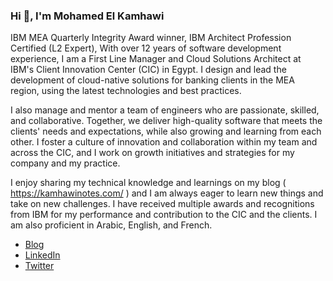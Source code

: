 ### Hi :wave:, I'm Mohamed El Kamhawi

IBM MEA Quarterly Integrity Award winner, IBM Architect Profession Certified (L2 Expert), With over 12 years of software development experience, I am a First Line Manager and Cloud Solutions Architect at IBM's Client Innovation Center (CIC) in Egypt. I design and lead the development of cloud-native solutions for banking clients in the MEA region, using the latest technologies and best practices.

I also manage and mentor a team of engineers who are passionate, skilled, and collaborative. Together, we deliver high-quality software that meets the clients' needs and expectations, while also growing and learning from each other. I foster a culture of innovation and collaboration within my team and across the CIC, and I work on growth initiatives and strategies for my company and my practice.

I enjoy sharing my technical knowledge and learnings on my blog ( https://kamhawinotes.com/ ) and I am always eager to learn new things and take on new challenges. I have received multiple awards and recognitions from IBM for my performance and contribution to the CIC and the clients. I am also proficient in Arabic, English, and French.

- [Blog](https://kamhawinotes.com/)
- [LinkedIn](https://www.linkedin.com/in/mkamhawi/)
- [Twitter](https://twitter.com/mkamhawi)